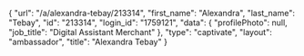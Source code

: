 {
    "url": "\/a\/alexandra-tebay\/213314",
    "first_name": "Alexandra",
    "last_name": "Tebay",
    "id": "213314",
    "login_id": "1759121",
    "data": {
        "profilePhoto": null,
        "job_title": "Digital Assistant Merchant"
    },
    "type": "captivate",
    "layout": "ambassador",
    "title": "Alexandra Tebay"
}